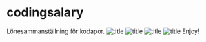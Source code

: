 # codingsalary
Lönesammanställning för kodapor.
![title](https://i.imgur.com/r1i282x.png)
![title](https://i.imgur.com/1XjR2sC.png)
![title](https://i.imgur.com/1XjR2sC.png)
![title](https://i.imgur.com/JeHCVja.png)
Enjoy!
